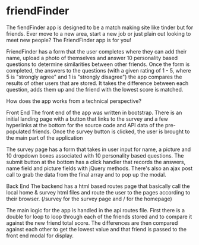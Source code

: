# friendFinder

The fiendFinder app is designed to be a match making site like tinder but for friends. Ever move to a new area, start a new job or just plain out looking to meet new people? The FriendFinder app is for you!

FriendFinder has a form that the user completes where they can add their name, upload a photo of themselves and answer 10 personality based questions to determine similarities between other friends. Once the form is completed, the answers to the questions (with a given rating of 1 - 5, where 5 is "strongly agree" and 1 is "strongly disagree") the app compares the results of other users that are stored. It takes the difference between each question, adds them up and the friend with the lowest score is matched. 


How does the app works from a technical perspective?

Front End 
The front end of the app was written in bootstrap. There is an initial landing page with a button that links to the survey and a few hyperlinks at the bottom for the source code and API data of the pre-populated friends. Once the survey button is clicked, the user is brought to the main part of the application

The survey page has a form that takes in user input for name, a picture and 10 dropdown boxes associated with 10 personality based questions. The submit button at the bottom has a click handler that records the answers, name field and picture fields with jQuery methods. There's also an ajax post call to grab the data from the final array and to pop up the modal. 

Back End
The backend has a html based routes page that basically call the local home & survey html files and route the user to the pages according to their browser. (/survey for the survey page and / for the homepage)

The main logic for the app is handled in the api routes file. 
First there is a double for loop to loop through each of the friends stored and to compare it against the new friend total score. The differences are then compared against each other to get the lowest value and that friend is passed to the front end modal for display.
